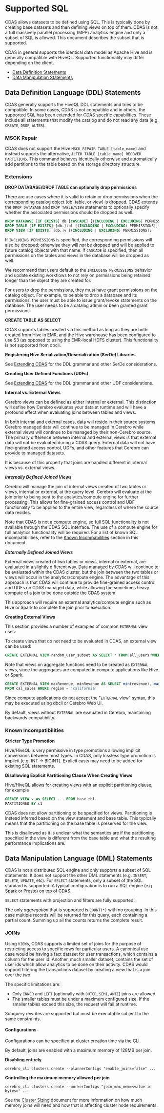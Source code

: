 # Supported SQL

CDAS allows datasets to be defined using SQL. This is typically done by creating base
datasets and then defining views on top of them. CDAS is not a full massively parallel
processing (MPP) analytics engine and only a subset of SQL is allowed. This document
describes the subset that is supported.

CDAS in general supports the identical data model as Apache Hive and is generally
compatible with HiveQL.
Supported functionality may differ depending on the client.

* [Data Definition Statements](#data-definition-language-ddl-statements)
* [Data Manipulation Statements](#data-manipulation-language-dml-statements)

## Data Definition Language (DDL) Statements

CDAS generally supports the HiveQL DDL statements and tries to be compatible. In some
cases, CDAS is not compatible and in others, the supported SQL has been extended for
CDAS specific capabilities. These include all statements that modify the catalog
and do not read any data (e.g. `CREATE`, `DROP`, `ALTER`).

### MSCK Repair

CDAS does not support the Hive `MSCK REPAIR TABLE [table_name]` and instead supports
the alternative, `ALTER TABLE [table_name] RECOVER PARTITIONS`. This command behaves
identically otherwise and automatically add partitions to the table based on the
storage directory structure.

### Extensions

**DROP DATABASE/DROP TABLE can optionally drop permissions**

There are use cases where it is valid to retain or drop permissions when the
corresponding catalog object (db, table, or view) is dropped. CDAS extends the
`DROP DATABASE` and `DROP TABLE/VIEW` statements to optionally specify whether the
associated permissions should be dropped as well.

```sql
DROP DATABASE [IF EXISTS] db [CASCADE] [(INCLUDING | EXCLUDING) PERMISSIONS];
DROP TABLE [IF EXISTS] [db.]tbl [(INCLUDING | EXCLUDING) PERMISSIONS];
DROP VIEW [IF EXISTS] [db.]v [(INCLUDING | EXCLUDING) PERMISSIONS];
```

If `INCLUDING PERMISSIONS` is specified, the corresponding permissions will also be
dropped; otherwise they will *not* be dropped and will be applied to future catalog
objects with that name. If `CASCADE` is specified, then all permissions on the tables
and views in the database will be dropped as well.

We recommend that users default to the `INCLUDING PERMISSIONS` behavior and update
existing workflows to not rely on permissions being retained longer than the object
they are created for.

For users to drop the permissions, they must have grant permissions on the catalog
object. For example, to be able to drop a database and its permissions, the user must
be able to issue grant/revoke statements on the database. The user needs to be a catalog
admin or been granted grant permissions.

**CREATE TABLE AS SELECT**

CDAS supports tables created via this method as long as they are both: created from
Hive in EMR, and the Hive warehouse has been configured to use S3 (as opposed to using the
EMR-local HDFS cluster). This functionality is not supported from dbcli.

**Registering Hive Serialization/Deserialization (SerDe) Libraries**

See [Extending CDAS](ExtendingCDAS.md) for the DDL grammar and other SerDe
considerations.

**Creating User Defined Functions (UDFs)**

See [Extending CDAS](ExtendingCDAS.md) for the DDL grammar and other UDF considerations.

**Internal vs. External Views**

Cerebro views can be defined as either internal or external. This distinction will define
how Cerebro evaluates your data at runtime and will have a profound effect when evaluating
joins between tables and views.

In both internal and external cases, data will reside in their source systems. Cerebro managed
data will continue to be managed in Cerebro while external views will continue to be managed
by their non-Cerebro source. The primary difference between internal and external views is
that external data will not be evaluated during a CDAS query. External data will not have
fine-grained access control, UDFs, and other features that Cerebro can provide to managed
datasets.

It is because of this property that joins are handled different in internal views vs.
external views.

***Internally Defined Joined Views***

Cerebro will manage the join of internal views created of two tables or views, internal or
external, at the query level. Cerebro will evaluate at the join prior to being sent to
the analytics/compute engine for further processing. This allows for fine-grained access control
and UDF functionality to be applied to the entire view, regardless of where the source data
resides.

Note that CDAS is not a compute engine, so full SQL functionality is not available through the
CDAS SQL interface. The use of a compute engine for full analytics functionality will be required.
For a list of known SQL incompatibilities, refer to the
[Known Incompabilities](#known-incompatibilities) section in this document.

***Externally Defined Joined Views***

External views created of two tables or views, internal or external, are evaluated in a slightly
different way. Data managed by CDAS will continue to be evaluated within the CDAS cluster, but
the join between the two tables or views will occur in the analytics/compute engine. The advantage
of this approach is that CDAS will continue to provide fine-grained access control and UDFs on
CDAS managed data, while allowing the sometimes heavy compute of a join to be done outside the
CDAS system.

This approach will require an external analytics/compute engine such as Hive or Spark to complete
the join prior to execution.

**Creating External Views**

This section provides a number of examples of common `EXTERNAL` view uses:

To create views that do not need to be evaluated in CDAS, an external view can be used:

```sql
CREATE EXTERNAL VIEW random_user_subset AS SELECT * FROM all_users WHERE rand() % 10 = 0
```

Note that views on aggregate functions need to be created as `EXTERNAL` views, since the
aggregates are computed in compute applications like Hive or Spark.

```sql
CREATE EXTERNAL VIEW maxRevenue, minRevenue AS SELECT min(revenue), max(revenue)
FROM cal_sales WHERE region = 'california'
```

Since compute applications do not accept the "`EXTERNAL` view" syntax, this may be executed
using dbcli or Cerebro Web UI.

By default, views without `EXTERNAL` are evaluated in Cerebro, maintaining backwards
compatibility.

### Known Incompatibilities

**Stricter Type Promotion**

Hive/HiveQL is very permissive in type promotions allowing implicit conversions
between most types. In CDAS, only lossless type promotion is implicit (e.g. INT -> BIGINT).
Explicit casts may need to be added for existing SQL statements.

**Disallowing Explicit Partitioning Clause When Creating Views**

Hive/HiveQL allows for creating views with an explicit partitioning clause, for example

```sql
CREATE VIEW v as SELECT ... FROM base_tbl
PARTITIONED BY c1
```

CDAS does not allow partitioning to be specified for views. Partitioning is instead
inferred based on the view statement and base table. This typically means that the
partitioning on the base table is preserved for the view.

This is disallowed as it is unclear what the semantics are if the partitioning specified
in the view is different from the base table and what the resulting performance
implications are.

## Data Manipulation Language (DML) Statements

CDAS is not a distributed SQL engine and only supports a subset of SQL statements. It
does not support the other DML statements (e.g. `INSERT`, `DELETE`, `UPDATE`, etc). For
`SELECT` statements, only a subset of the SQL standard is supported. A typical
configuration is to run a SQL engine (e.g Spark or Presto) on top of CDAS.

`SELECT` statements with projection and filters are fully supported.

The only *aggregation* that is supported is `COUNT(*)` with no grouping. In this case
multiple records will be returned for this query, each containing a partial count.
Summing up all the counts returns the complete result.

### JOINs

Using `VIEW`s, CDAS supports a limited set of joins for the purpose of restricting access
to specific rows for particular users. A canonical use case would be having a fact
dataset for user transactions, which contains a column for the user id. Another, much
smaller dataset, contains the set of user ids which allow analytics to be done on their
activity. CDAS would support filtering the transactions dataset by creating a view that
is a join over the two.

The specific limitations are:

- Only `INNER` and `LEFT` (optionally with `OUTER`, `SEMI`, `ANTI`) joins are allowed.
- The smaller tables must be under a maximum configured size. If the smaller tables
exceed this size, the request will fail at runtime.

Subquery rewrites are supported but must be executable subject to the same constraints.

#### Configurations

Configurations can be specified at cluster creation time via the CLI.

By default, joins are enabled with a maximum memory of 128MB per join.

**Disabling entirely**

```shell
cerebro_cli clusters create --plannerConfigs "enable_joins=false" ...
```

**Controlling the maximum memory allowed per join**

```shell
cerebro_cli clusters create --workerConfigs "join_max_mem=<value in bytes>" ...
```

See the [Cluster Sizing](ClusterSizing.md) document for more information on how
much memory joins will need and how that is affecting cluster node requirements.

